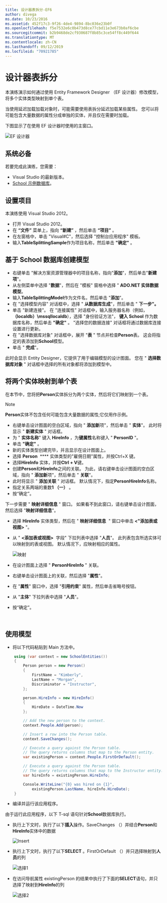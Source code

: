 ```yaml
---
title: 设计器表拆分-EF6
author: divega
ms.date: 10/23/2016
ms.assetid: 452f17c3-9f26-4de4-9894-8bc036e23b0f
ms.openlocfilehash: f5e7532e6c0b473d8ce77cbd11e3e673b0af6cbe
ms.sourcegitcommit: b2b9468de2cf930687f8b85c3ce54ff8c449f644
ms.translationtype: MT
ms.contentlocale: zh-CN
ms.lasthandoff: 09/12/2019
ms.locfileid: "70921785"
---
```

# <a name="designer-table-splitting"></a>设计器表拆分
本演练演示如何通过使用 Entity Framework Designer （EF 设计器）修改模型，将多个实体类型映射到单个表。

当使用延迟加载加载对象时，可能需要使用表拆分延迟加载某些属性。 您可以将可能包含大量数据的属性分成单独的实体，并且仅在需要时加载。

下图显示了在使用 EF 设计器时使用的主窗口。

![EF 设计器](~/ef6/media/efdesigner.png)

## <a name="prerequisites"></a>系统必备

若要完成此演练，您需要：

- Visual Studio 的最新版本。
- [School 示例数据库](~/ef6/resources/school-database.md)。

## <a name="set-up-the-project"></a>设置项目

本演练使用 Visual Studio 2012。

-   打开 Visual Studio 2012。
-   在 **“文件”** 菜单上，指向 **“新建”** ，然后单击 **“项目”** 。
-   在左窗格中，单击 "Visual\#C"，然后选择 "控制台应用程序" 模板。
-   输入**TableSplittingSample**作为项目名称，然后单击 **"确定"** 。

## <a name="create-a-model-based-on-the-school-database"></a>基于 School 数据库创建模型

-   右键单击 "解决方案资源管理器中的项目名称，指向"**添加**"，然后单击"**新建项**"。
-   从左侧菜单中选择 "**数据**"，然后在 "模板" 窗格中选择 " **ADO.NET 实体数据模型**。
-   输入**TableSplittingModel**作为文件名，然后单击 "**添加**"。
-   在 "选择模型内容" 对话框中，选择 " **从数据库生成**"，然后单击 " **下一步"。**
-   单击 "新建连接"。 在 "连接属性" 对话框中，输入服务器名称（例如， **（localdb）\\mssqllocaldb**），选择 "身份验证方法"， **键入 School** 作为数据库名称，然后单击 **"确定"** 。
    "选择您的数据连接" 对话框将通过数据库连接设置进行更新。
-   在 "选择数据库对象" 对话框中，展开 "**表** " 节点并检查**Person**表。 这会将指定的表添加到**School**模型。
-   单击 " **完成**"。

此时会显示 Entity Designer，它提供了用于编辑模型的设计图面。 您在 " **选择数据库对象** " 对话框中选择的所有对象都将添加到模型中。

## <a name="map-two-entities-to-a-single-table"></a>将两个实体映射到单个表

在本节中，您将把**Person**实体拆分为两个实体，然后将它们映射到一个表。

> [!NOTE]
> **Person**实体不包含任何可能包含大量数据的属性;它仅用作示例。

-   右键单击设计图面的空白区域，指向 " **添加新**项"，然后单击 " **实体**"。
    此时将显示 " **新建实体** " 对话框。
-   为 " **实体名称**" 键入 **HireInfo** ，为**键属性**名称键入 " **PersonID** "。
-   单击 **"确定"** 。
-   新的实体类型创建完毕，并且显示在设计图面上。
-   选择 **Person**  **** 实体类型的"雇佣日期"属性，并按Ctrl+X 键。
-   选择**HireInfo** 实体，并按**Ctrl + V**键。
-   创建**Person**和**HireInfo**之间的关联。 为此，请右键单击设计图面的空白区域，指向 " **添加新**项"，然后单击 " **关联**"。
-   此时将显示 " **添加关联** " 对话框。 默认情况下，指定**PersonHireInfo**名称。
-   指定关系两端的重数**1 （一）** 。
-   按“确定”。

下一步需要 " **映射详细信息** " 窗口。 如果看不到此窗口，请右键单击设计图面，然后选择 "**映射详细信息**"。

-   选择 **HireInfo** 实体类型，然后在 " **映射详细信息**  " 窗口中单击 **&lt;"添加表或视图&gt;** "。
-   从 "  **&lt;添加表或视图&gt;**  字段" 下拉列表中选择 "**人员**"。 此列表包含所选实体可以映射到的表或视图。
    默认情况下，应映射相应的属性。

    ![映射](~/ef6/media/mapping.png)

-   在设计图面上选择 " **PersonHireInfo** " 关联。
-   右键单击设计图面上的关联，然后选择 "**属性**"。
-   在 "**属性**" 窗口中，选择 "**引用约束**" 属性，然后单击省略号按钮。
-   从 "**主体**" 下拉列表中选择 "**人员**"。
-   按“确定”。

 

## <a name="use-the-model"></a>使用模型

-   将以下代码粘贴到 Main 方法中。

``` csharp
    using (var context = new SchoolEntities())
    {
        Person person = new Person()
        {
            FirstName = "Kimberly",
            LastName = "Morgan",
            Discriminator = "Instructor",
        };

        person.HireInfo = new HireInfo()
        {
            HireDate = DateTime.Now
        };

        // Add the new person to the context.
        context.People.Add(person);

        // Insert a row into the Person table.  
        context.SaveChanges();

        // Execute a query against the Person table.
        // The query returns columns that map to the Person entity.
        var existingPerson = context.People.FirstOrDefault();

        // Execute a query against the Person table.
        // The query returns columns that map to the Instructor entity.
        var hireInfo = existingPerson.HireInfo;

        Console.WriteLine("{0} was hired on {1}",
            existingPerson.LastName, hireInfo.HireDate);
    }
```
-   编译并运行该应用程序。

由于运行此应用程序，以下 T-sql 语句针对**School**数据库执行。 

-   执行上下文时，执行了以下**插入**操作。SaveChanges （）并结合**Person**和**HireInfo**实体中的数据

    ![Insert](~/ef6/media/insert.png)

-   执行上下文时，执行了以下**SELECT** 。FirstOrDefault （）并只选择映射到**人员**的列

    ![选择1](~/ef6/media/select1.png)

-   在访问导航属性 existingPerson 的结果中执行了下面的**SELECT**语句，并只选择了映射到**HireInfo**的列

    ![选择2](~/ef6/media/select2.png)
